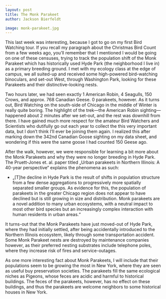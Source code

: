 ```yaml
---
layout: post
title: The Monk Parakeet
author: Jackson Bierfeldt

image: monk-parakeet.jpg
---
```


This last week was interesting, because I got to go on my first Bird Watching tour. If you recall my paragraph about the Christmas Bird Count from a few weeks ago, you’ll remember that I mentioned I would be going on one of these censuses, trying to track the population shift of the Monk Parakeet which has historically used Hyde Park (the neighborhood I live in) as a primary breeding ground. I met with my ecology class at the edge of campus, we all suited-up and received some high-powered bird-watching binoculars, and set-out West, through Washington Park, looking for these Parakeets and their distinctive-looking nests.

Two hours later, we had seen exactly 1 American Robin, 4 Seagulls, 150 Crows, and approx. 768 Canadian Geese. 0 parakeets, however. As it turns out, Bird Watching on the south-side of Chicago in the middle of Winter is really quite boring. The highlight of the trek—the American Robin sighting—happened about 2 minutes after we set-out, and the rest was downhill from there. I have gained much more respect for the amateur Bird Watchers and Scientists who dutifully go out each year to collect the this very important data, but I don’t think I’ll ever be joining them again. I realized this after marking down the 342nd Canadian Goose sighting on my data sheet, and wondering if this were the same goose I had counted 150 Geese ago.

After the walk, however, we were responsible for learning a bit more about the Monk Parakeets and why they were no longer breeding in Hyde Park. The Pruett-Jones et. al. paper titled „Urban parakeets in Northern Illinois: A 40-year perspective“ explains the phenomena as such:

*   „[T]he decline in Hyde Park is the result of shifts in population structure from a few dense aggregations to progressively more spatially separated smaller groups. As evidence for this, the population of parakeets in the greater Chicago region does not appear to have declined but is still growing in size and distribution. Monk parakeets are a novel addition to many urban ecosystems, with a neutral impact to most other bird species but an increasingly complex interaction with human residents in urban areas.“

It turns-out that the Monk Parakeets have just moved-out of Hyde Park, where they had initially settled, after being accidentally introduced to the Northern Illinois ecosystem, likely through some transportation accident. Some Monk Parakeet nests are destroyed by maintenance companies however, as their preferred nesting substrates include telephone poles, where they increase risk of fires and service-outages.

As one more interesting fact about Monk Parakeets, I will include that their populations seem to be growing the most in New York, where they are seen as useful buy preservation societies. The parakeets fill the same ecological niches as Pigeons, whose feces are acidic and harmful to historical buildings. The feces of the parakeets, however, has no effect on these buildings, and thus the parakeets are welcome neighbors to some historical houses in New York.
